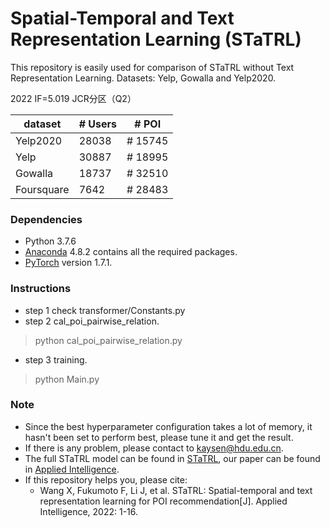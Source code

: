 # Spatial-Temporal and Text Representation Learning (STaTRL)
This repository is easily used for comparison of STaTRL without Text Representation Learning. 
Datasets: Yelp, Gowalla and Yelp2020. 

2022 IF=5.019 JCR分区（Q2）


| dataset | # Users | # POI |
|---------|---------|---------|
| Yelp2020     | 28038     |# 15745 |
| Yelp    | 30887     |# 18995 |
| Gowalla     | 18737     |# 32510 |
| Foursquare     | 7642     |# 28483 |

### Dependencies
* Python 3.7.6
* [Anaconda](https://www.anaconda.com/) 4.8.2 contains all the required packages.
* [PyTorch](https://pytorch.org/) version 1.7.1.

### Instructions
* step 1 check transformer/Constants.py
* step 2 cal_poi_pairwise_relation.
> python cal_poi_pairwise_relation.py
* step 3 training.
> python Main.py

### Note
* Since the best hyperparameter configuration takes a lot of memory, it hasn't been set to perform best, please tune it and get the result.
* If there is any problem, please contact to kaysen@hdu.edu.cn.
* The full STaTRL model can be found in [STaTRL](https://github.com/wxf2445/STaTRL), our paper can be found in [Applied Intelligence](https://link.springer.com/content/pdf/10.1007/s10489-022-03858-w.pdf).
* If this repository helps you, please cite:
  * Wang X, Fukumoto F, Li J, et al. STaTRL: Spatial-temporal and text representation learning for POI recommendation[J]. Applied Intelligence, 2022: 1-16.
